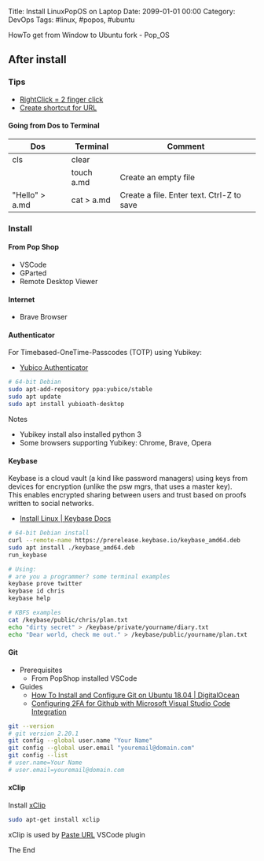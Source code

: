Title: Install LinuxPopOS on Laptop
Date: 2099-01-01 00:00
Category: DevOps
Tags: #linux, #popos, #ubuntu

HowTo get from Window to Ubuntu fork - Pop_OS

## After install

### Tips

* [RightClick = 2 finger click](https://who-t.blogspot.com/2018/04/gnome-328-uses-clickfinger-behaviour-by.html)
* [Create shortcut for URL](https://askubuntu.com/questions/359492/create-a-shortcut-for-url)

#### Going from Dos to Terminal

|Dos|Terminal|Comment|
|---|---|---|
|cls|clear||
||touch a.md|Create an empty file|
|"Hello" > a.md|cat > a.md|Create a file. Enter text. Ctrl-Z to save|

### Install

#### From Pop Shop

* VSCode
* GParted
* Remote Desktop Viewer

#### Internet

* Brave Browser

#### Authenticator

For Timebased-OneTime-Passcodes (TOTP) using Yubikey:  

* [Yubico Authenticator](https://www.yubico.com/products/services-software/download/yubico-authenticator/)

```bash
# 64-bit Debian
sudo apt-add-repository ppa:yubico/stable
sudo apt update
sudo apt install yubioath-desktop
```

Notes

* Yubikey install also installed python 3
* Some browsers supporting Yubikey: Chrome, Brave, Opera

#### Keybase

Keybase is a cloud vault (a kind like password managers) using keys from devices for encryption (unlike the psw mgrs, that uses a master key).  
This enables encrypted sharing between users and trust based on proofs written to social networks.  

* [Install Linux | Keybase Docs](https://keybase.io/docs/the_app/install_linux)

```bash
# 64-bit Debian install
curl --remote-name https://prerelease.keybase.io/keybase_amd64.deb
sudo apt install ./keybase_amd64.deb
run_keybase

# Using:
# are you a programmer? some terminal examples
keybase prove twitter
keybase id chris
keybase help

# KBFS examples
cat /keybase/public/chris/plan.txt
echo "dirty secret" > /keybase/private/yourname/diary.txt
echo "Dear world, check me out." > /keybase/public/yourname/plan.txt
```

#### Git

* Prerequisites
    * From PopShop installed VSCode
* Guides
    * [How To Install and Configure Git on Ubuntu 18.04 | DigitalOcean](https://www.digitalocean.com/community/tutorials/how-to-install-git-on-ubuntu-18-04)
    * [Configuring 2FA for Github with Microsoft Visual Studio Code Integration](https://mattselkey.com/configuring-2fa-for-github-microsoft-visual-code-integration/)

```bash
git --version
# git version 2.20.1
git config --global user.name "Your Name"
git config --global user.email "youremail@domain.com"
git config --list
# user.name=Your Name
# user.email=youremail@domain.com
```

#### xClip

Install [xClip](https://www.cyberciti.biz/faq/xclip-linux-insert-files-command-output-intoclipboard/)
```bash
sudo apt-get install xclip
```
xClip is used by [Paste URL](https://marketplace.visualstudio.com/items?itemName=kukushi.pasteurl) VSCode plugin


The End